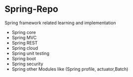 # Spring-Repo
Spring framework related learning and implementation

- Spring core
- Spring MVC
- Spring REST
- Spring cloud
- Spring unit testing
- Spring boot
- Spring security
- Spring other Modules like (Spring profile, actuator,Batch)
